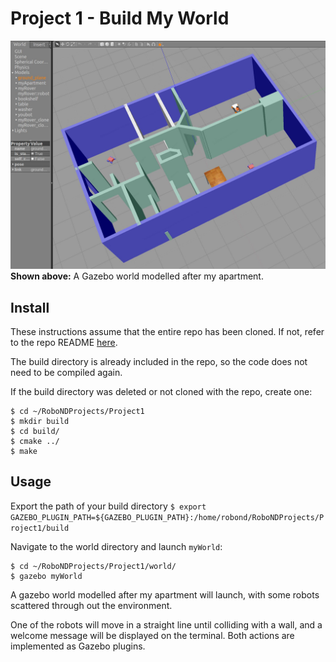# Project 1 - Build My World

![Gazebo world](image/myWorld.jpg)
**Shown above:** A Gazebo world modelled after my apartment.

## Install
These instructions assume that the entire repo has been cloned. If not, refer to the repo README [here](https://github.com/SagarSaxena/Robotics-Nano-Degree/blob/master/README.md).

The build directory is already included in the repo, so the code does not need to be compiled again.

If the build directory was deleted or not cloned with the repo, create one:
```
$ cd ~/RoboNDProjects/Project1
$ mkdir build
$ cd build/
$ cmake ../
$ make
```

## Usage

Export the path of your build directory
`$ export GAZEBO_PLUGIN_PATH=${GAZEBO_PLUGIN_PATH}:/home/robond/RoboNDProjects/Project1/build`

Navigate to the world directory and launch `myWorld`:
```
$ cd ~/RoboNDProjects/Project1/world/
$ gazebo myWorld
```
A gazebo world modelled after my apartment will launch, with some robots scattered through out the environment.

One of the robots will move in a straight line until colliding with a wall, and a welcome message will be displayed on the terminal. Both actions are implemented as Gazebo plugins.

